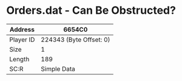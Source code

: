 #  Orders.dat - Can Be Obstructed?
Address   | 6654C0
----------|-------------
Player ID | 224343 (Byte Offset: 0)
Size 	  | 1
Length 	  | 189
SC:R      | Simple Data


